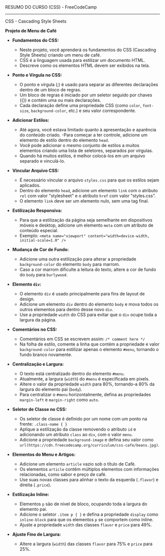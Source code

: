 RESUMO DO CURSO (CSS) - FreeCodeCamp 

---
CSS - Cascading Style Sheets

**Projeto de Menu de Café**

- **Fundamentos do CSS:**
  - Neste projeto, você aprenderá os fundamentos do CSS (Cascading Style Sheets) criando um menu de café.
  - CSS é a linguagem usada para estilizar um documento HTML.
  - Descreve como os elementos HTML devem ser exibidos na tela.

- **Ponto e Vírgula no CSS:**
  - O ponto e vírgula (;) é usado para separar as diferentes declarações dentro de um bloco de regras.
  - Um bloco de regras é iniciado por um seletor seguido por chaves ({}) e contém uma ou mais declarações.
  - Cada declaração define uma propriedade CSS (como `color`, `font-size`, `background-color`, etc.) e seu valor correspondente.

- **Adicionar Estilos:**
  - Até agora, você estava limitado quanto à apresentação e aparência do conteúdo criado.
  -Para começar a ter controle, adicione um elemento de estilo dentro do elemento `head`.
  - Você pode adicionar o mesmo conjunto de estilos a muitos elementos criando uma lista de seletores, separados por vírgulas.
  - Quando há muitos estilos, é melhor colocá-los em um arquivo separado e vinculá-lo.

- **Vincular Arquivo CSS:**
  - É necessário vincular o arquivo `styles.css` para que os estilos sejam aplicados.
  - Dentro do elemento `head`, adicione um elemento `link` com o atributo `rel` com valor "stylesheet" e o atributo `href` com valor "styles.css".
  - O elemento `link` deve ser um elemento nulo, sem uma tag final.

- **Estilização Responsiva:**
  - Para que a estilização da página seja semelhante em dispositivos móveis e desktop, adicione um elemento `meta` com um atributo de conteúdo especial.
  - Exemplo: `<meta name="viewport" content="width=device-width, initial-scale=1.0" />`

- **Mudança de Cor de Fundo:**
  - Adicione uma outra estilização para alterar a propriedade `background-color` do elemento `body` para marrom.
  - Caso a cor marrom dificulte a leitura do texto, altere a cor de fundo do `body` para `burlywood`.

- **Elemento `div`:**
  - O elemento `div` é usado principalmente para fins de layout de design.
  - Adicione um elemento `div` dentro do elemento `body` e mova todos os outros elementos para dentro desse novo `div`.
  - Use a propriedade `width` do CSS para evitar que o `div` ocupe toda a largura da página.

- **Comentários no CSS:**
  - Comentários em CSS se escrevem assim: `/* comment here */`
  - Na folha de estilo, comente a linha que contém a propriedade e valor `background-color` para estilizar apenas o elemento `#menu`, tornando o fundo branco novamente.

- **Centralização e Largura:**
  - O texto está centralizado dentro do elemento `#menu`.
  - Atualmente, a largura (`width`) do `#menu` é especificada em pixels.
  - Altere o valor da propriedade `width` para 80%, tornando-a 80% da largura do elemento pai (`body`).
  - Para centralizar o `#menu` horizontalmente, defina as propriedades `margin-left` e `margin-right` como `auto`.

- **Seletor de Classe no CSS:**
  - Os seletor de classe é definido por um nome com um ponto na frente: `.class-name { }`
  - Aplique a estilização da classe removendo o atributo `id` e adicionando um atributo `class` ao `div`, com o valor `menu`.
  - Adicione a propriedade `background-image` e defina seu valor como `url(https://cdn.freecodecamp.org/curriculum/css-cafe/beans.jpg)`.

- **Elementos do Menu e Artigos:**
  - Adicione um elemento `article` vazio sob o título de Café.
  - Os elementos `article` contêm múltiplos elementos com informações relacionadas, como sabor e preço de café.
  - Use suas novas classes para alinhar o texto da esquerda (`.flavor`) e direita (`.price`).

- **Estilização Inline:**
  - Elementos `p` são de nível de bloco, ocupando toda a largura do elemento pai.
  - Adicione o seletor `.item p { }` e defina a propriedade `display` como `inline-block` para que os elementos `p` se comportem como inline.
  - Ajuste a propriedade `width` das classes `flavor` e `price` para 49%.

- **Ajuste Fino de Largura:**
  - Altere a largura (`width`) das classes `flavor` para 75% e `price` para 25%.

  
